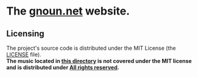 # The [gnoun.net](https://www.gnoun.net/) website.
## Licensing
The project's source code is distributed under the MIT License (the [LICENSE](LICENSE) file).  
**The music located in [this directory](music/) is not covered under the MIT license and is distributed under [All rights reserved](https://en.wikipedia.org/wiki/All_rights_reserved).**
